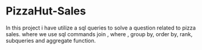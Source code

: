 # PizzaHut-Sales
In this project i have utilize a sql queries to solve a question related to pizza sales. where we use sql commands join , where , group by, order by, rank, subqueries and aggregate function.
